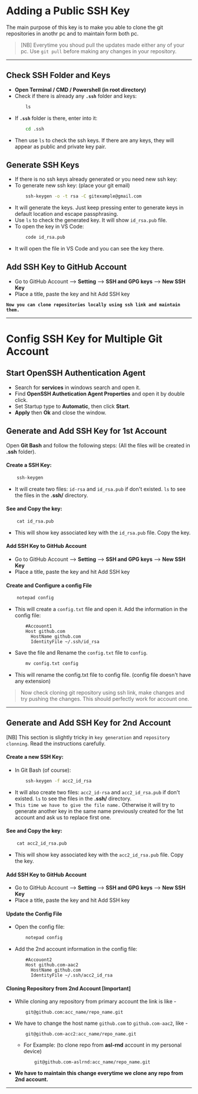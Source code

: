 # Adding a Public SSH Key
The main purpose of this key is to make you able to clone the git repositories in anothr pc and to maintain form both pc.
> [NB] Everytime you shoud pull the updates made either any of your pc. Use `git pull` before making any changes in your repository.
---

## Check SSH Folder and Keys
- **Open Terminal / CMD / Powershell (in root directory)**
- Check if there is already any **`.ssh`** folder and keys:
    ```cmd
        ls
    ```
- If **`.ssh`** folder is there, enter into it:
    ```cmd
        cd .ssh
    ```
- Then use `ls` to check the ssh keys. If there are any keys, they will appear as public and private key pair.

## Generate SSH Keys
- If there is no ssh keys already generated or you need new ssh key:
- To generate new ssh key: (place your git email)
    ```cmd
        ssh-keygen -o -t rsa -C gitexample@gmail.com
    ```
- It will generate the keys. Just keep pressing enter to generate keys in default location and escape passphrasing.
- Use `ls` to check the generated key. It will show `id_rsa.pub` file.
- To open the key in VS Code:
    ```cmd
        code id_rsa.pub
    ```
- It will open the file in VS Code and you can see the key there.

## Add SSH Key to GitHub Account
- Go to GitHub Account --> **Setting** --> **SSH and GPG keys** --> **New SSH Key**
- Place a title, paste the key and hit Add SSH key

**`Now you can clone repositories locally using ssh link and maintain them.`**

---

# Config SSH Key for Multiple Git Account

## Start OpenSSH Authentication Agent
- Search for **services** in windows search and open it.
- Find **OpenSSH Authetication Agent Properties** and open it by double click.
- Set Startup type to **Automatic**, then click **Start**.
- **Apply** then **Ok** and close the window.

## Generate and Add SSH Key for 1st Account
Open **Git Bash** and follow the following steps: (All the files will be created in **.ssh** folder).

#### Create a SSH Key:
```cmd
    ssh-keygen
```
- It will create two files: `id-rsa` and `id_rsa.pub` if don't existed. `ls` to see the files in the **.ssh/** directory.

#### See and Copy the key:
```cmd
    cat id_rsa.pub
```
- This will show key associated key with the `id_rsa.pub` file. Copy the key.

#### Add SSH Key to GitHub Account
- Go to GitHub Account --> **Setting** --> **SSH and GPG keys** --> **New SSH Key**
- Place a title, paste the key and hit Add SSH key

#### Create and Configure a config File
```cmd
    notepad config
```
- This will create a `config.txt` file and open it. Add the information in the config file:
    ```code
        #Accouont1
        Host github.com
          HostName github.com
          IdentityFile ~/.ssh/id_rsa
    ```
- Save the file and Rename the `config.txt` file to `config`.
    ```cmd
        mv config.txt config
    ```
- This will rename the config.txt file to config file. (config file doesn't have any extension)

> Now check cloning git repository using ssh link, make changes and try pushing the changes. This should perfectly work for account one.

---

## Generate and Add SSH Key for 2nd Account
[NB] This section is slightly tricky in `key generation` and `repository clonning`. Read the instructions carefully.

#### Create a new SSH Key:
- In Git Bash (of course):
    ```cmd
        ssh-keygen -f acc2_id_rsa
    ```
- It will also create two files: `acc2_id-rsa` and `acc2_id_rsa.pub` if don't existed. `ls` to see the files in the **.ssh/** directory.
- `This time we have to give the file name.` Otherwise it will try to generate another key in the same name previously created for the 1st account and ask us to replace first one.

#### See and Copy the key:
```cmd
    cat acc2_id_rsa.pub
```
- This will show key associated key with the `acc2_id_rsa.pub` file. Copy the key.

#### Add SSH Key to GitHub Account
- Go to GitHub Account --> **Setting** --> **SSH and GPG keys** --> **New SSH Key**
- Place a title, paste the key and hit Add SSH key

#### Update the Config File
- Open the config file:
    ```cmd
        notepad config
    ```
- Add the 2nd account information in the config file:
    ```code
        #Accouont2
        Host github.com-aac2
          HostName github.com
          IdentityFile ~/.ssh/acc2_id_rsa
    ```

#### Cloning Repository from 2nd Account [Important]
- While cloning any repository from primary account the link is like -
    ```link
        git@github.com:acc_name/repo_name.git
    ```
- We have to change the host name `github.com` to `github.com-aac2`, like -
    ```link
        git@github.com-acc2:acc_name/repo_name.git
    ```
    - For Example: (to clone repo from **asl-rnd** account in my personal device)
        ```link
            git@github.com-aslrnd:acc_name/repo_name.git
        ```
- **We have to maintain this change everytime we clone any repo from 2nd account.**

---